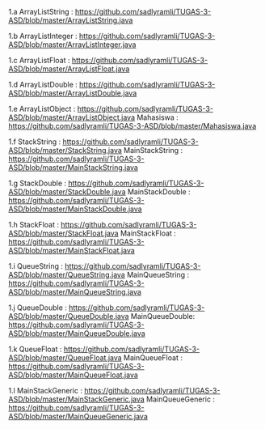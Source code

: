 1.a ArrayListString : https://github.com/sadlyramli/TUGAS-3-ASD/blob/master/ArrayListString.java

1.b ArrayListInteger : https://github.com/sadlyramli/TUGAS-3-ASD/blob/master/ArrayListInteger.java

1.c ArrayListFloat : https://github.com/sadlyramli/TUGAS-3-ASD/blob/master/ArrayListFloat.java

1.d ArrayListDouble : https://github.com/sadlyramli/TUGAS-3-ASD/blob/master/ArrayListDouble.java

1.e ArrayListObject : https://github.com/sadlyramli/TUGAS-3-ASD/blob/master/ArrayListObject.java
Mahasiswa : https://github.com/sadlyramli/TUGAS-3-ASD/blob/master/Mahasiswa.java

1.f StackString : https://github.com/sadlyramli/TUGAS-3-ASD/blob/master/StackString.java
MainStackString : https://github.com/sadlyramli/TUGAS-3-ASD/blob/master/MainStackString.java

1.g StackDouble : https://github.com/sadlyramli/TUGAS-3-ASD/blob/master/StackDouble.java
MainStackDouble : https://github.com/sadlyramli/TUGAS-3-ASD/blob/master/MainStackDouble.java

1.h StackFloat : https://github.com/sadlyramli/TUGAS-3-ASD/blob/master/StackFloat.java
MainStackFloat : https://github.com/sadlyramli/TUGAS-3-ASD/blob/master/MainStackFloat.java

1.i QueueString : https://github.com/sadlyramli/TUGAS-3-ASD/blob/master/QueueString.java
MainQueueString : https://github.com/sadlyramli/TUGAS-3-ASD/blob/master/MainQueueString.java

1.j QueueDouble : https://github.com/sadlyramli/TUGAS-3-ASD/blob/master/QueueDouble.java
MainQueueDouble: https://github.com/sadlyramli/TUGAS-3-ASD/blob/master/MainQueueDouble.java

1.k QueueFloat : https://github.com/sadlyramli/TUGAS-3-ASD/blob/master/QueueFloat.java
MainQueueFloat : https://github.com/sadlyramli/TUGAS-3-ASD/blob/master/MainQueueFloat.java

1.l MainStackGeneric : https://github.com/sadlyramli/TUGAS-3-ASD/blob/master/MainStackGeneric.java
MainQueueGeneric : https://github.com/sadlyramli/TUGAS-3-ASD/blob/master/MainQueueGeneric.java
